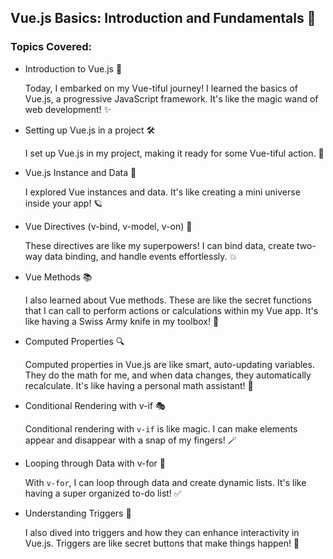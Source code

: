 ## Vue.js Basics: Introduction and Fundamentals 🚀

### Topics Covered:
- Introduction to Vue.js 🌟
  
  Today, I embarked on my Vue-tiful journey! I learned the basics of Vue.js, a progressive JavaScript framework. It's like the magic wand of web development! ✨

- Setting up Vue.js in a project 🛠️
  
  I set up Vue.js in my project, making it ready for some Vue-tiful action. 💪

- Vue.js Instance and Data 🧬
  
  I explored Vue instances and data. It's like creating a mini universe inside your app! 🪐

- Vue Directives (v-bind, v-model, v-on) 🤖
  
  These directives are like my superpowers! I can bind data, create two-way data binding, and handle events effortlessly. 💥

- Vue Methods 📚
  
  I also learned about Vue methods. These are like the secret functions that I can call to perform actions or calculations within my Vue app. It's like having a Swiss Army knife in my toolbox! 🧰

- Computed Properties 🔍
  
  Computed properties in Vue.js are like smart, auto-updating variables. They do the math for me, and when data changes, they automatically recalculate. It's like having a personal math assistant! 🧮

- Conditional Rendering with v-if 🎭
  
  Conditional rendering with `v-if` is like magic. I can make elements appear and disappear with a snap of my fingers! 🪄

- Looping through Data with v-for 🔄
  
  With `v-for`, I can loop through data and create dynamic lists. It's like having a super organized to-do list! ✅

- Understanding Triggers 🎯
  
  I also dived into triggers and how they can enhance interactivity in Vue.js. Triggers are like secret buttons that make things happen! 🎉

